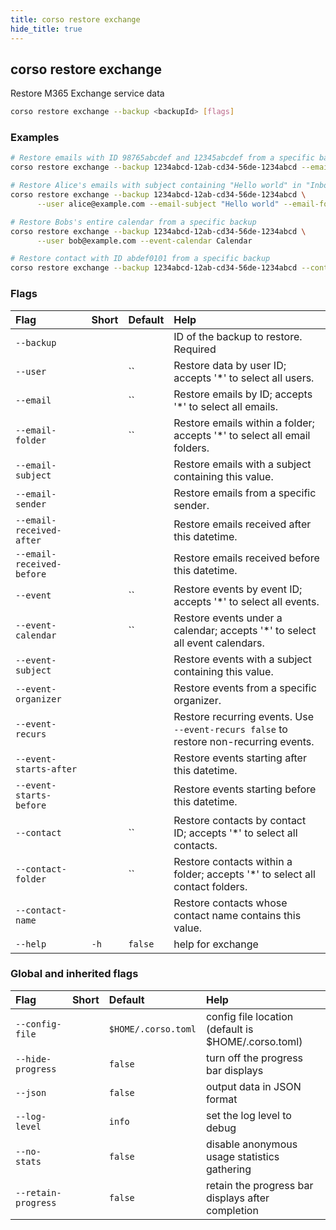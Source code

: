 ```yaml
---
title: corso restore exchange
hide_title: true
---
```

## corso restore exchange

Restore M365 Exchange service data

```bash
corso restore exchange --backup <backupId> [flags]
```

### Examples

```bash
# Restore emails with ID 98765abcdef and 12345abcdef from a specific backup
corso restore exchange --backup 1234abcd-12ab-cd34-56de-1234abcd --email 98765abcdef,12345abcdef

# Restore Alice's emails with subject containing "Hello world" in "Inbox" from a specific backup
corso restore exchange --backup 1234abcd-12ab-cd34-56de-1234abcd \
      --user alice@example.com --email-subject "Hello world" --email-folder Inbox

# Restore Bobs's entire calendar from a specific backup
corso restore exchange --backup 1234abcd-12ab-cd34-56de-1234abcd \
      --user bob@example.com --event-calendar Calendar

# Restore contact with ID abdef0101 from a specific backup
corso restore exchange --backup 1234abcd-12ab-cd34-56de-1234abcd --contact abdef0101
```

### Flags

|Flag|Short|Default|Help|
|:----|:-----|:-------|:----|
|`--backup`|||ID of the backup to restore. <div class='required'>Required</div>|
|`--user`||``|Restore data by user ID; accepts '*' to select all users.|
|`--email`||``|Restore emails by ID; accepts '*' to select all emails.|
|`--email-folder`||``|Restore emails within a folder; accepts '*' to select all email folders.|
|`--email-subject`|||Restore emails with a subject containing this value.|
|`--email-sender`|||Restore emails from a specific sender.|
|`--email-received-after`|||Restore emails received after this datetime.|
|`--email-received-before`|||Restore emails received before this datetime.|
|`--event`||``|Restore events by event ID; accepts '*' to select all events.|
|`--event-calendar`||``|Restore events under a calendar; accepts '*' to select all event calendars.|
|`--event-subject`|||Restore events with a subject containing this value.|
|`--event-organizer`|||Restore events from a specific organizer.|
|`--event-recurs`|||Restore recurring events. Use `--event-recurs false` to restore non-recurring events.|
|`--event-starts-after`|||Restore events starting after this datetime.|
|`--event-starts-before`|||Restore events starting before this datetime.|
|`--contact`||``|Restore contacts by contact ID; accepts '*' to select all contacts.|
|`--contact-folder`||``|Restore contacts within a folder; accepts '*' to select all contact folders.|
|`--contact-name`|||Restore contacts whose contact name contains this value.|
|`--help`|`-h`|`false`|help for exchange|

### Global and inherited flags

|Flag|Short|Default|Help|
|:----|:-----|:-------|:----|
|`--config-file`||`$HOME/.corso.toml`|config file location (default is $HOME/.corso.toml)|
|`--hide-progress`||`false`|turn off the progress bar displays|
|`--json`||`false`|output data in JSON format|
|`--log-level`||`info`|set the log level to debug|info|warn|error|
|`--no-stats`||`false`|disable anonymous usage statistics gathering|
|`--retain-progress`||`false`|retain the progress bar displays after completion|
